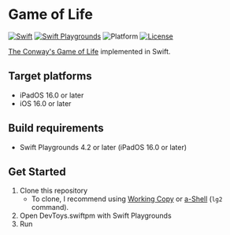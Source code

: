 # Game of Life

[![Swift](https://img.shields.io/badge/Swift-5.7-orange.svg)](https://www.swift.org)
[![Swift Playgrounds](https://img.shields.io/badge/Swift%20Playgrounds-4.2-orange.svg)](https://itunes.apple.com/jp/app/swift-playgrounds/id908519492)
![Platform](https://img.shields.io/badge/platform-ipados%20%7C%20ios-lightgrey.svg)
[![License](https://img.shields.io/github/license/kkk669/GameOfLife.swiftpm.svg)](LICENSE.txt)

[The Conway's Game of Life](https://en.wikipedia.org/wiki/Conway's_Game_of_Life) implemented in Swift.

## Target platforms

- iPadOS 16.0 or later
- iOS 16.0 or later
  
## Build requirements

- Swift Playgrounds 4.2 or later (iPadOS 16.0 or later)

## Get Started

1. Clone this repository
    - To clone, I recommend using [Working Copy](https://workingcopyapp.com) or [a-Shell](https://holzschu.github.io/a-Shell_iOS/) (`lg2` command).
1. Open DevToys.swiftpm with Swift Playgrounds
1. Run
